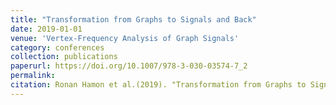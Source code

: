 ```yaml
---
title: "Transformation from Graphs to Signals and Back"
date: 2019-01-01
venue: 'Vertex-Frequency Analysis of Graph Signals'
category: conferences
collection: publications
paperurl: https://doi.org/10.1007/978-3-030-03574-7_2
permalink: 
citation: Ronan Hamon et al.(2019). "Transformation from Graphs to Signals and Back". Vertex-Frequency Analysis of Graph Signals.
---
```

